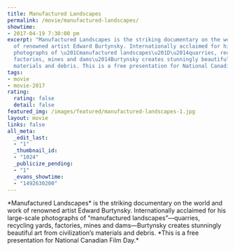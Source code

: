 ```yaml
---
title: Manufactured Landscapes
permalink: /movie/manufactured-landscapes/
showtime:
- 2017-04-19 7:30:00 pm
excerpt: "Manufactured Landscapes is the striking documentary on the world and work
  of renowned artist Edward Burtynsky. Internationally acclaimed for his large-scale
  photographs of \u201Cmanufactured landscapes\u201D\u2014quarries, recycling yards,
  factories, mines and dams\u2014Burtynsky creates stunningly beautiful art from civilization\u2019s
  materials and debris. This is a free presentation for National Canadian Film Day."
tags:
- movie
- movie-2017
rating:
  rating: false
  detail: false
featured_img: /images/featured/manufactured-landscapes-1.jpg
layout: movie
links: false
all_meta:
  _edit_last:
  - "1"
  _thumbnail_id:
  - "1024"
  _publicize_pending:
  - "1"
  _evans_showtime:
  - "1492630200"
---
```


<div class="overview" dir="auto">*Manufactured Landscapes* is the striking documentary on the world and work of renowned artist Edward Burtynsky. Internationally acclaimed for his large-scale photographs of “manufactured landscapes”—quarries, recycling yards, factories, mines and dams—Burtynsky creates stunningly beautiful art from civilization’s materials and debris. *This is a free presentation for National Canadian Film Day.*</div>